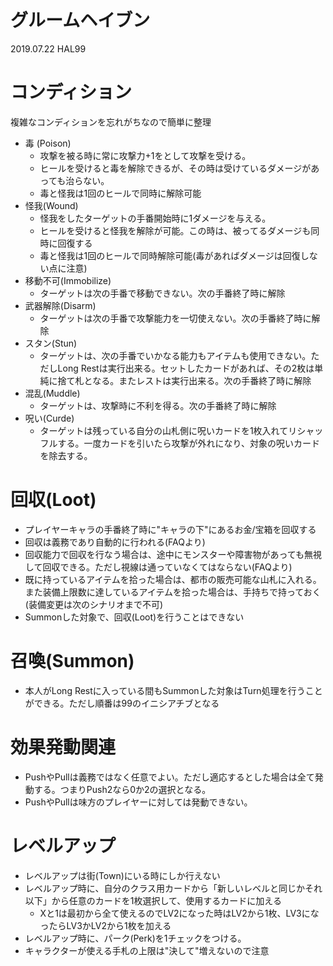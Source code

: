 # グルームヘイブン
2019.07.22 HAL99

# コンディション
複雑なコンディションを忘れがちなので簡単に整理

* 毒 (Poison)
    * 攻撃を被る時に常に攻撃力+1をとして攻撃を受ける。
    * ヒールを受けると毒を解除できるが、その時は受けているダメージがあっても治らない。
    * 毒と怪我は1回のヒールで同時に解除可能
* 怪我(Wound)
    * 怪我をしたターゲットの手番開始時に1ダメージを与える。
    * ヒールを受けると怪我を解除が可能。この時は、被ってるダメージも同時に回復する
    * 毒と怪我は1回のヒールで同時解除可能(毒があればダメージは回復しない点に注意)
* 移動不可(Immobilize)
    * ターゲットは次の手番で移動できない。次の手番終了時に解除
* 武器解除(Disarm)
    * ターゲットは次の手番で攻撃能力を一切使えない。次の手番終了時に解除
* スタン(Stun)
    * ターゲットは、次の手番でいかなる能力もアイテムも使用できない。ただしLong Restは実行出来る。セットしたカードがあれば、その2枚は単純に捨て札となる。またレストは実行出来る。次の手番終了時に解除
* 混乱(Muddle)
    * ターゲットは、攻撃時に不利を得る。次の手番終了時に解除
* 呪い(Curde)
    * ターゲットは残っている自分の山札側に呪いカードを1枚入れてリシャッフルする。一度カードを引いたら攻撃が外れになり、対象の呪いカードを除去する。

# 回収(Loot)
* プレイヤーキャラの手番終了時に"キャラの下"にあるお金/宝箱を回収する
* 回収は義務であり自動的に行われる(FAQより)
* 回収能力で回収を行なう場合は、途中にモンスターや障害物があっても無視して回収できる。ただし視線は通っていなくてはならない(FAQより)
* 既に持っているアイテムを拾った場合は、都市の販売可能な山札に入れる。また装備上限数に達しているアイテムを拾った場合は、手持ちで持っておく(装備変更は次のシナリオまで不可)
* Summonした対象で、回収(Loot)を行うことはできない

# 召喚(Summon)
* 本人がLong Restに入っている間もSummonした対象はTurn処理を行うことができる。ただし順番は99のイニシアチブとなる

# 効果発動関連
* PushやPullは義務ではなく任意でよい。ただし適応するとした場合は全て発動する。つまりPush2なら0か2の選択となる。
* PushやPullは味方のプレイヤーに対しては発動できない。

# レベルアップ
* レベルアップは街(Town)にいる時にしか行えない
* レベルアップ時に、自分のクラス用カードから「新しいレベルと同じかそれ以下」から任意のカードを1枚選択して、使用するカードに加える
    * Xと1は最初から全て使えるのでLV2になった時はLV2から1枚、LV3になったらLV3かLV2から1枚を加える
* レベルアップ時に、パーク(Perk)を1チェックをつける。
* キャラクターが使える手札の上限は"決して"増えないので注意

